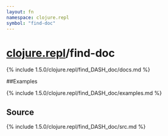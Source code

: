 ```yaml
---
layout: fn
namespace: clojure.repl
symbol: "find-doc"
---
```


# [clojure.repl](../)/find-doc

{% include 1.5.0/clojure.repl/find_DASH_doc/docs.md %}

##Examples

{% include 1.5.0/clojure.repl/find_DASH_doc/examples.md %}
## Source
{% include 1.5.0/clojure.repl/find_DASH_doc/src.md %}

